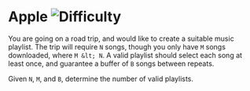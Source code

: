 # Apple ![Difficulty](https://img.shields.io/badge/-HARD-red)
	
You are going on a road trip, and would like to create a suitable music playlist. The trip will require `N` songs, though you only have `M` songs downloaded, where `M &lt; N`. A valid playlist should select each song at least once, and guarantee a buffer of `B` songs between repeats.
	
Given `N`, `M`, and `B`, determine the number of valid playlists.
	
